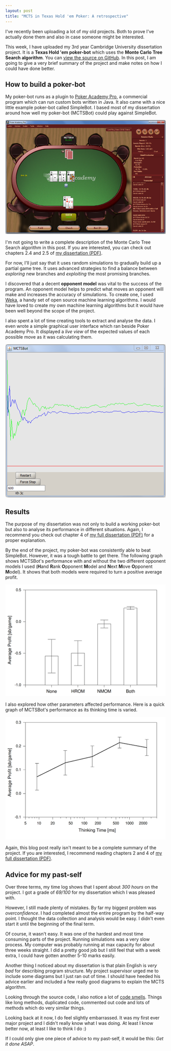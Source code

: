 ```yaml
---
layout: post
title: "MCTS in Texas Hold 'em Poker: A retrospective"
---
```


I've recently been uploading a lot of my old projects. Both to prove I've actually done them and also in case someone might be interested.

This week, I have uploaded my 3rd year Cambridge University dissertation project. It is a **Texas Hold 'em poker-bot** which uses the **Monte Carlo Tree Search algorithm**. You can [view the source on GitHub](https://github.com/davidxmoody/mctsbot). In this post, I am going to give a very brief summary of the project and make notes on how I could have done better.


## How to build a poker-bot

My poker-bot runs as a plugin to [Poker Academy Pro](http://www.poker-academy.com/poker-software/), a commercial program which can run custom bots written in Java. It also came with a nice little example poker-bot called SimpleBot. I based most of my dissertation around how well my poker-bot (MCTSBot) could play against SimpleBot. 

![Screenshot of Poker Academy Pro](/images/mcts-in-texas-hold-em-poker-a-retrospective/PAP1-800x.png)

I'm not going to write a complete description of the Monte Carlo Tree Search algorithm in this post. If you are interested, you can check out chapters 2.4 and 2.5 of [my dissertation (PDF)][diss].

For now, I'll just say that it uses random simulations to gradually build up a partial game tree. It uses advanced strategies to find a balance between *exploring* new branches and *exploiting* the most promising branches.

I discovered that a decent **opponent model** was vital to the success of the program. An opponent model helps to predict what moves an opponent will make and increases the accuracy of simulations. To create one, I used [Weka](http://www.cs.waikato.ac.nz/ml/weka/), a handy set of open source machine learning algorithms. I would have loved to create my own machine learning algorithms but it would have been well beyond the scope of the project. 

I also spent a lot of time creating tools to extract and analyse the data. I even wrote a simple graphical user interface which ran beside Poker Academy Pro. It displayed a *live view* of the expected values of each possible move as it was calculating them. 

![Screenshot of my GUI](/images/mcts-in-texas-hold-em-poker-a-retrospective/GUI.png)

## Results

The purpose of my dissertation was not only to build a working poker-bot but also to analyse its performance in different situations. Again, I recommend you check out chapter 4 of [my full dissertation (PDF)][diss] for a proper explanation. 

By the end of the project, my poker-bot was consistently able to beat SimpleBot. However, it was a tough battle to get there. The following graph shows MCTSBot's performance with and without the two different opponent models I used (**H**and **R**ank **O**pponent **M**odel and **N**ext **M**ove **O**pponent **M**odel). It shows that both models were required to turn a positive average profit. 

![Graph showing the effectiveness of different opponent models](/images/mcts-in-texas-hold-em-poker-a-retrospective/SBvMB-oppmodels-v2.png)

I also explored how other parameters affected performance. Here is a quick graph of MCTSBot's performance as its thinking time is varied.

![Graph showing the effects of varying thinking time](/images/mcts-in-texas-hold-em-poker-a-retrospective/SBvMB-time.png)

Again, this blog post really isn't meant to be a complete summary of the project. If you are interested, I recommend reading chapters 2 and 4 of [my full dissertation (PDF)][diss].

## Advice for my past-self

Over three terms, my time log shows that I spent about *300 hours* on the project. I got a grade of *69/100* for my dissertation which I was pleased with. 

However, I still made plenty of mistakes. By far my biggest problem was *overconfidence*. I had completed almost the entire program by the half-way point. I thought the data collection and analysis would be easy. I didn't even start it until the beginning of the final term. 

Of course, it wasn't easy. It was one of the hardest and most time consuming parts of the project. Running simulations was a very slow process. My computer was probably running at max capacity for about three weeks straight. I did a pretty good job but I still feel that with a week extra, I could have gotten another 5-10 marks easily. 

Another thing I noticed about my dissertation is that plain English is *very bad* for describing program structure. My project supervisor urged me to include some diagrams but I just ran out of time. I should have heeded his advice earlier and included a few really good diagrams to explain the MCTS algorithm. 

Looking through the source code, I also notice a lot of [code smells](http://blog.codinghorror.com/code-smells/). Things like long methods, duplicated code, commented out code and lots of methods which do very similar things.

Looking back at it now, I do feel slightly embarrassed. It was my first ever major project and I didn't really know what I was doing. At least I know better now, at least I like to think I do :)

If I could only give one piece of advice to my past-self, it would be this: *Get it done ASAP*. 

[diss]: https://github.com/davidxmoody/mctsbot/raw/master/Dissertation.pdf
